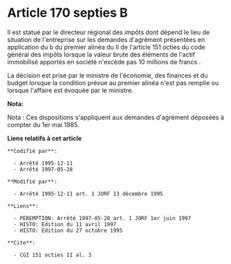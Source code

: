 # Article 170 septies B

Il est statué par le directeur régional des impôts dont dépend le lieu de situation de l'entreprise sur les demandes
d'agrément présentées en application du b du premier alinéa du II de l'article 151 octies du code général des impôts lorsque
la valeur brute des éléments de l'actif immobilisé apportés en société n'excède pas 10 millions de francs .

La décision est prise par le ministre de l'économie, des finances et du budget lorsque la condition prévue au premier alinéa
n'est pas remplie ou lorsque l'affaire est évoquée par le ministre.

**Nota:**

Nota : Ces dispositions s'appliquent aux demandes d'agrément déposées à compter du 1er mai 1985.

**Liens relatifs à cet article**

	**Codifié par**:

	  - Arrêté 1995-12-11
	  - Arrêté 1997-05-28

	**Modifié par**:

	  - Arrêté 1995-12-11 art. 1 JORF 13 décembre 1995

	**Liens**:

	  - PEREMPTION: Arrêté 1997-05-28 art. 1 JORF 1er juin 1997
	  - HISTO: Edition du 11 avril 1997
	  - HISTO: Edition du 27 octobre 1995

	**Cite**:

	  - CGI 151 octies II al. 3
